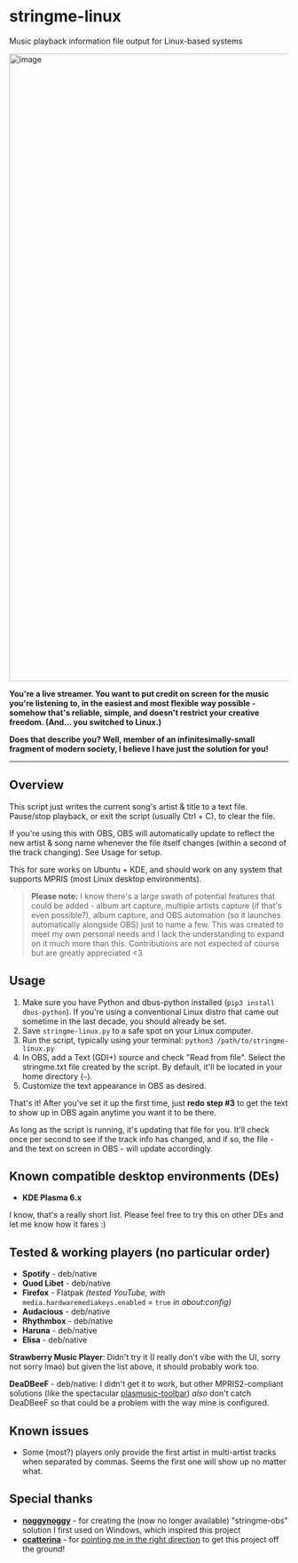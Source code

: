 # stringme-linux
Music playback information file output for Linux-based systems

<img width="1884" height="1129" alt="image" src="https://github.com/user-attachments/assets/c73def00-0416-451b-8df1-381e90b65e38" />

**You're a live streamer. You want to put credit on screen for the music you're listening to, in the easiest and most flexible way possible - somehow that's reliable, simple, and doesn't restrict your creative freedom. (And... you switched to Linux.)**

**Does that describe you? Well, member of an infinitesimally-small fragment of modern society, I believe I have just the solution for you!**

_________

## Overview
This script just writes the current song's artist & title to a text file. Pause/stop playback, or exit the script (usually Ctrl + C), to clear the file.

If you're using this with OBS, OBS will automatically update to reflect the new artist & song name whenever the file itself changes (within a second of the track changing). See Usage for setup.

This for sure works on Ubuntu + KDE, and should work on any system that supports MPRIS (most Linux desktop environments).

> **Please note:** I know there's a large swath of potential features that could be added - album art capture, multiple artists capture (if that's even possible?), album capture, and OBS automation (so it launches automatically alongside OBS) just to name a few. This was created to meet my own personal needs and I lack the understanding to expand on it much more than this. Contributions are not expected of course but are greatly appreciated <3

## Usage
1. Make sure you have Python and dbus-python installed (`pip3 install dbus-python`). If you're using a conventional Linux distro that came out sometime in the last decade, you should already be set.
2. Save `stringme-linux.py` to a safe spot on your Linux computer.
3. Run the script, typically using your terminal: `python3 /path/to/stringme-linux.py`
4. In OBS, add a Text (GDI+) source and check "Read from file". Select the stringme.txt file created by the script. By default, it'll be located in your home directory (`~`).
5. Customize the text appearance in OBS as desired.

That's it! After you've set it up the first time, just **redo step #3** to get the text to show up in OBS again anytime you want it to be there.

As long as the script is running, it's updating that file for you. It'll check once per second to see if the track info has changed, and if so, the file - and the text on screen in OBS - will update accordingly.

## Known compatible desktop environments (DEs)
- **KDE Plasma 6.x**

I know, that's a really short list. Please feel free to try this on other DEs and let me know how it fares :)

## Tested & working players (no particular order)
- **Spotify** - deb/native
- **Quod Libet** - deb/native
- **Firefox** - Flatpak *(tested YouTube, with* `media.hardwaremediakeys.enabled` *=* `true` *in about:config)*
- **Audacious** - deb/native
- **Rhythmbox** - deb/native
- **Haruna** - deb/native
- **Elisa** - deb/native

**Strawberry Music Player**: Didn't try it (I really don't vibe with the UI, sorry not sorry lmao) but given the list above, it should probably work too.

**DeaDBeeF** - deb/native: I didn't get it to work, but other MPRIS2-compliant solutions (like the spectacular [plasmusic-toolbar](https://github.com/ccatterina/plasmusic-toolbar)) _also_ don't catch DeaDBeeF so that could be a problem with the way mine is configured.

## Known issues
* Some (most?) players only provide the first artist in multi-artist tracks when separated by commas. Seems the first one will show up no matter what.

## Special thanks
- **[noggynoggy](https://github.com/noggynoggy)** - for creating the (now no longer available) "stringme-obs" solution I first used on Windows, which inspired this project
- **[ccatterina](https://github.com/ccatterina)** - for [pointing me in the right direction](https://github.com/ccatterina/plasmusic-toolbar/discussions/223#discussioncomment-14095165) to get this project off the ground!
